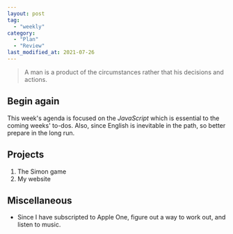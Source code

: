 ```yaml
---
layout: post
tag:
  - "weekly"
category:
  - "Plan"
  - "Review"
last_modified_at: 2021-07-26
---
```


> A man is a product of the circumstances rather that his decisions and actions.

## Begin again

This week's agenda is focused on the _JavaScript_ which is essential to the coming weeks' to-dos. Also, since English is inevitable in the path, so better prepare in the long run. 

## Projects
1. The Simon game
2. My website

## Miscellaneous
- Since I have subscripted to Apple One, figure out a way to work out, and listen to music. 
